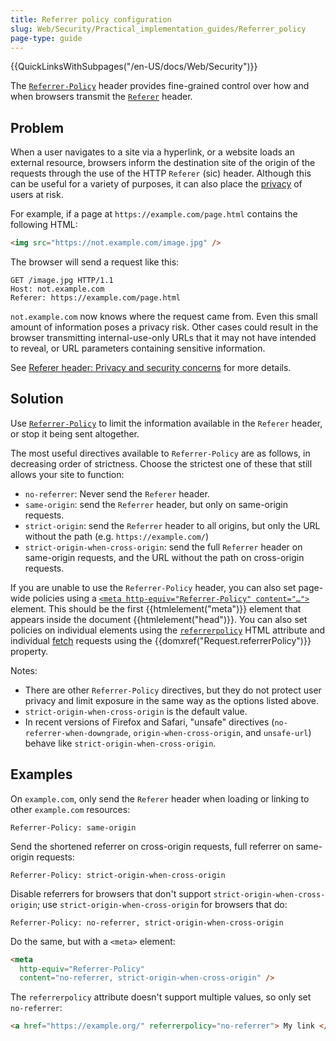 ```yaml
---
title: Referrer policy configuration
slug: Web/Security/Practical_implementation_guides/Referrer_policy
page-type: guide
---
```


{{QuickLinksWithSubpages("/en-US/docs/Web/Security")}}

The [`Referrer-Policy`](/en-US/docs/Web/HTTP/Headers/Referrer-Policy) header provides fine-grained control over how and when browsers transmit the [`Referer`](/en-US/docs/Web/HTTP/Headers/Referer) header.

## Problem

When a user navigates to a site via a hyperlink, or a website loads an external resource, browsers inform the destination site of the origin of the requests through the use of the HTTP `Referer` (sic) header. Although this can be useful for a variety of purposes, it can also place the [privacy](/en-US/docs/Web/Privacy) of users at risk.

For example, if a page at `https://example.com/page.html` contains the following HTML:

```html
<img src="https://not.example.com/image.jpg" />
```

The browser will send a request like this:

```http
GET /image.jpg HTTP/1.1
Host: not.example.com
Referer: https://example.com/page.html
```

`not.example.com` now knows where the request came from. Even this small amount of information poses a privacy risk. Other cases could result in the browser transmitting internal-use-only URLs that it may not have intended to reveal, or URL parameters containing sensitive information.

See [Referer header: Privacy and security concerns](/en-US/docs/Web/Security/Referer_header:_privacy_and_security_concerns) for more details.

## Solution

Use [`Referrer-Policy`](/en-US/docs/Web/HTTP/Headers/Referrer-Policy) to limit the information available in the `Referer` header, or stop it being sent altogether.

The most useful directives available to `Referrer-Policy` are as follows, in decreasing order of strictness. Choose the strictest one of these that still allows your site to function:

- `no-referrer`: Never send the `Referer` header.
- `same-origin`: send the `Referrer` header, but only on same-origin requests.
- `strict-origin`: send the `Referrer` header to all origins, but only the URL without the path (e.g. `https://example.com/`)
- `strict-origin-when-cross-origin`: send the full `Referrer` header on same-origin requests, and the URL without the path on cross-origin requests.

If you are unable to use the `Referrer-Policy` header, you can also set page-wide policies using a [`<meta http-equiv="Referrer-Policy" content="…">`](/en-US/docs/Web/HTML/Element/meta#http-equiv) element. This should be the first {{htmlelement("meta")}} element that appears inside the document {{htmlelement("head")}}. You can also set policies on individual elements using the [`referrerpolicy`](/docs/Web/HTML/Element/a#referrerpolicy) HTML attribute and individual [fetch](/en-US/docs/Web/API/fetch) requests using the {{domxref("Request.referrerPolicy")}} property.

Notes:

- There are other `Referrer-Policy` directives, but they do not protect user privacy and limit exposure in the same way as the options listed above.
- `strict-origin-when-cross-origin` is the default value.
- In recent versions of Firefox and Safari, "unsafe" directives (`no-referrer-when-downgrade`, `origin-when-cross-origin`, and `unsafe-url`) behave like `strict-origin-when-cross-origin`.

## Examples

On `example.com`, only send the `Referer` header when loading or linking to other `example.com` resources:

```http
Referrer-Policy: same-origin
```

Send the shortened referrer on cross-origin requests, full referrer on same-origin requests:

```http
Referrer-Policy: strict-origin-when-cross-origin
```

Disable referrers for browsers that don't support `strict-origin-when-cross-origin`; use `strict-origin-when-cross-origin` for browsers that do:

```http
Referrer-Policy: no-referrer, strict-origin-when-cross-origin
```

Do the same, but with a `<meta>` element:

```html
<meta
  http-equiv="Referrer-Policy"
  content="no-referrer, strict-origin-when-cross-origin" />
```

The `referrerpolicy` attribute doesn't support multiple values, so only set `no-referrer`:

```html
<a href="https://example.org/" referrerpolicy="no-referrer"> My link </a>
```

